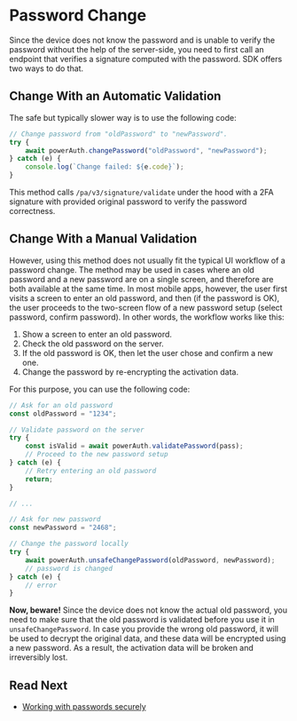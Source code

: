 # Password Change

Since the device does not know the password and is unable to verify the password without the help of the server-side, you need to first call an endpoint that verifies a signature computed with the password. SDK offers two ways to do that.

## Change With an Automatic Validation

The safe but typically slower way is to use the following code:

```javascript
// Change password from "oldPassword" to "newPassword".
try {
    await powerAuth.changePassword("oldPassword", "newPassword");
} catch (e) {
    console.log(`Change failed: ${e.code}`);
}
```

This method calls `/pa/v3/signature/validate` under the hood with a 2FA signature with provided original password to verify the password correctness.

## Change With a Manual Validation

However, using this method does not usually fit the typical UI workflow of a password change. The method may be used in cases where an old password and a new password are on a single screen, and therefore are both available at the same time. In most mobile apps, however, the user first visits a screen to enter an old password, and then (if the password is OK), the user proceeds to the two-screen flow of a new password setup (select password, confirm password). In other words, the workflow works like this:

1. Show a screen to enter an old password.
2. Check the old password on the server.
3. If the old password is OK, then let the user chose and confirm a new one.
4. Change the password by re-encrypting the activation data.

For this purpose, you can use the following code:

```javascript
// Ask for an old password
const oldPassword = "1234";

// Validate password on the server
try {
    const isValid = await powerAuth.validatePassword(pass);
    // Proceed to the new password setup
} catch (e) {
    // Retry entering an old password
    return;
}

// ...

// Ask for new password
const newPassword = "2468";

// Change the password locally
try {
    await powerAuth.unsafeChangePassword(oldPassword, newPassword);
    // password is changed
} catch (e) {
    // error
}
```

<!-- begin box warning -->
**Now, beware!** Since the device does not know the actual old password, you need to make sure that the old password is validated before you use it in `unsafeChangePassword`. In case you provide the wrong old password, it will be used to decrypt the original data, and these data will be encrypted using a new password. As a result, the activation data will be broken and irreversibly lost.
<!-- end -->

## Read Next

- [Working with passwords securely](Secure-Password.md)
